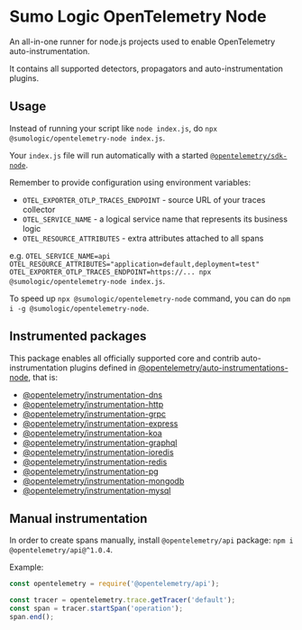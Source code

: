 # Sumo Logic OpenTelemetry Node

An all-in-one runner for node.js projects used to enable OpenTelemetry auto-instrumentation.

It contains all supported detectors, propagators and auto-instrumentation plugins.

## Usage

Instead of running your script like `node index.js`, do `npx @sumologic/opentelemetry-node index.js`.

Your `index.js` file will run automatically with a started [`@opentelemetry/sdk-node`](https://www.npmjs.com/package/@opentelemetry/sdk-node).

Remember to provide configuration using environment variables:

- `OTEL_EXPORTER_OTLP_TRACES_ENDPOINT` - source URL of your traces collector
- `OTEL_SERVICE_NAME` - a logical service name that represents its business logic
- `OTEL_RESOURCE_ATTRIBUTES` - extra attributes attached to all spans

e.g. `OTEL_SERVICE_NAME=api OTEL_RESOURCE_ATTRIBUTES="application=default,deployment=test" OTEL_EXPORTER_OTLP_TRACES_ENDPOINT=https://... npx @sumologic/opentelemetry-node index.js`.

To speed up `npx @sumologic/opentelemetry-node` command, you can do `npm i -g @sumologic/opentelemetry-node`.

## Instrumented packages

This package enables all officially supported core and contrib auto-instrumentation plugins defined in [@opentelemetry/auto-instrumentations-node](https://www.npmjs.com/package/@opentelemetry/auto-instrumentations-node), that is:

- [@opentelemetry/instrumentation-dns](https://www.npmjs.com/package/@opentelemetry/instrumentation-dns)
- [@opentelemetry/instrumentation-http](https://www.npmjs.com/package/@opentelemetry/instrumentation-http)
- [@opentelemetry/instrumentation-grpc](https://www.npmjs.com/package/@opentelemetry/instrumentation-grpc)
- [@opentelemetry/instrumentation-express](https://www.npmjs.com/package/@opentelemetry/instrumentation-express)
- [@opentelemetry/instrumentation-koa](https://www.npmjs.com/package/@opentelemetry/instrumentation-koa)
- [@opentelemetry/instrumentation-graphql](https://www.npmjs.com/package/@opentelemetry/instrumentation-graphql)
- [@opentelemetry/instrumentation-ioredis](https://www.npmjs.com/package/@opentelemetry/instrumentation-ioredis)
- [@opentelemetry/instrumentation-redis](https://www.npmjs.com/package/@opentelemetry/instrumentation-redis)
- [@opentelemetry/instrumentation-pg](https://www.npmjs.com/package/@opentelemetry/instrumentation-pg)
- [@opentelemetry/instrumentation-mongodb](https://www.npmjs.com/package/@opentelemetry/instrumentation-mongodb)
- [@opentelemetry/instrumentation-mysql](https://www.npmjs.com/package/@opentelemetry/instrumentation-mysql)

## Manual instrumentation

In order to create spans manually, install `@opentelemetry/api` package: `npm i @opentelemetry/api@^1.0.4`.

Example:

```javascript
const opentelemetry = require('@opentelemetry/api');

const tracer = opentelemetry.trace.getTracer('default');
const span = tracer.startSpan('operation');
span.end();
```
